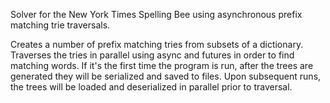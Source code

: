 Solver for the New York Times Spelling Bee using asynchronous prefix matching trie traversals.

Creates a number of prefix matching tries from subsets of a dictionary. Traverses the tries in parallel using async and futures in order to find matching words.
If it's the first time the program is run, after the trees are generated they will be serialized and saved to files. Upon subsequent runs, the trees will be loaded and
deserialized in parallel prior to traversal.
